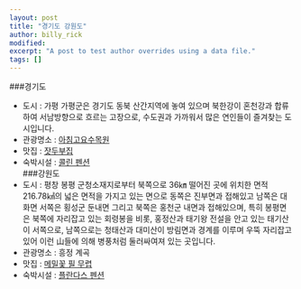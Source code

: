 ```yaml
---
layout: post
title: "경기도 강원도"
author: billy_rick
modified:
excerpt: "A post to test author overrides using a data file."
tags: []
---
```

###경기도 
- 도시 : 가평
가평군은 경기도 동북 산간지역에 놓여 있으며 북한강이 혼천강과 합류하여 서남방향으로 흐르는 고장으로, 수도권과 가까워서 많은 연인들이 즐겨찾는 도시입니다.
- 관광명소 : [아침고요수목원](http://www.morningcalm.co.kr/)
- 맛집 : [잣두부집](http://gpfriends.net/)
- 숙박시설 : [콜린 펜션](http://collineps.net/)  
###강원도
- 도시 : 평창 봉평
군청소재지로부터 북쪽으로 36㎞ 떨어진 곳에 위치한 면적 216.78㎢의 넓은 면적을 가지고 있는 면으로 동쪽은 진부면과 
접해있고 남쪽은 대화면 서쪽은 횡성군 둔내면 그리고 북쪽은 홍천군 내면과 접해있으며, 특히 봉평면은 북쪽에 자리잡고 있는 
회령봉을 비롯, 홍정산과 태기왕 전설을 안고 있는 태기산이 서쪽으로, 남쪽으로는 청태산과 대미산이 방림면과 경계를 이루며 
우뚝 자리잡고 있어 이런 山들에 의해 병풍처럼 둘러싸여져 있는 곳입니다.
- 관광명소 : 흥정 계곡
- 맛집 : [메밀꽃 필 무렵](http://www.gasanhouse.com/menu.php)
- 숙박시설 : [플란다스 펜션](http://www.fdpension.co.kr/)
